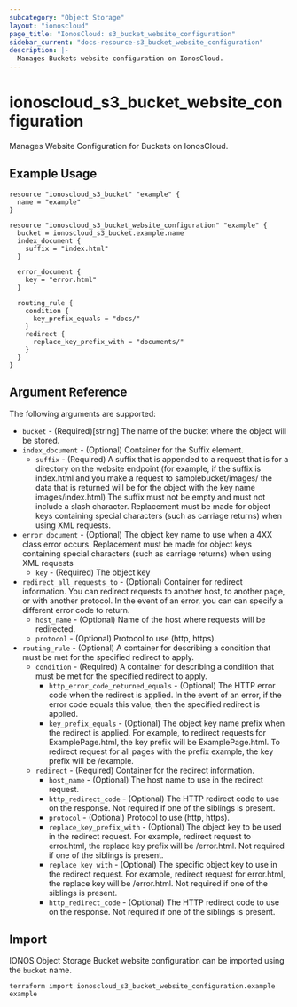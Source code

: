 ```yaml
---
subcategory: "Object Storage"
layout: "ionoscloud"
page_title: "IonosCloud: s3_bucket_website_configuration"
sidebar_current: "docs-resource-s3_bucket_website_configuration"
description: |-
  Manages Buckets website configuration on IonosCloud.
---
```


# ionoscloud_s3_bucket_website_configuration

Manages Website Configuration for Buckets on IonosCloud.

## Example Usage

```hcl
resource "ionoscloud_s3_bucket" "example" {
  name = "example"
}

resource "ionoscloud_s3_bucket_website_configuration" "example" {
  bucket = ionoscloud_s3_bucket.example.name
  index_document {
    suffix = "index.html"
  }

  error_document {
    key = "error.html"
  }

  routing_rule {
    condition {
      key_prefix_equals = "docs/"
    }
    redirect {
      replace_key_prefix_with = "documents/"
    }
  }
}
```

## Argument Reference

The following arguments are supported:

- `bucket` - (Required)[string] The name of the bucket where the object will be stored.
- `index_document` - (Optional) Container for the Suffix element.
  - `suffix` - (Required) A suffix that is appended to a request that is for a directory on the website endpoint (for example, if the suffix is index.html and you make a request to samplebucket/images/ the data that is returned will be for the object with the key name images/index.html) The suffix must not be empty and must not include a slash character. Replacement must be made for object keys containing special characters (such as carriage returns) when using XML requests.
- `error_document` - (Optional) The object key name to use when a 4XX class error occurs. Replacement must be made for object keys containing special characters (such as carriage returns) when using XML requests
    - `key` - (Required) The object key
- `redirect_all_requests_to` - (Optional) Container for redirect information. You can redirect requests to another host, to another page, or with another protocol. In the event of an error, you can can specify a different error code to return.
  - `host_name` - (Optional) Name of the host where requests will be redirected.
  - `protocol` - (Optional) Protocol to use (http, https).
- `routing_rule` - (Optional) A container for describing a condition that must be met for the specified redirect to apply.
  - `condition` - (Required) A container for describing a condition that must be met for the specified redirect to apply.
    - `http_error_code_returned_equals` - (Optional) The HTTP error code when the redirect is applied. In the event of an error, if the error code equals this value, then the specified redirect is applied.
    - `key_prefix_equals` - (Optional) The object key name prefix when the redirect is applied. For example, to redirect requests for ExamplePage.html, the key prefix will be ExamplePage.html. To redirect request for all pages with the prefix example, the key prefix will be /example.
  - `redirect` - (Required) Container for the redirect information.
    - `host_name` - (Optional) The host name to use in the redirect request.
    - `http_redirect_code` - (Optional) The HTTP redirect code to use on the response. Not required if one of the siblings is present.
    - `protocol` - (Optional) Protocol to use (http, https).
    - `replace_key_prefix_with` - (Optional) The object key to be used in the redirect request. For example, redirect request to error.html, the replace key prefix will be /error.html. Not required if one of the siblings is present.
    - `replace_key_with` - (Optional) The specific object key to use in the redirect request. For example, redirect request for error.html, the replace key will be /error.html. Not required if one of the siblings is present.
    - `http_redirect_code` - (Optional) The HTTP redirect code to use on the response. Not required if one of the siblings is present.
## Import

IONOS Object Storage Bucket website configuration can be imported using the `bucket` name.

```shell
terraform import ionoscloud_s3_bucket_website_configuration.example example
```